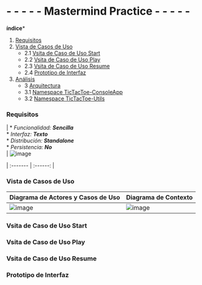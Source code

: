 # - - - - - Mastermind Practice - - - - -
**índice***
1. [Requisitos](#Requisitos)
2. [Vista de Casos de Uso](#Vista-de-Casos-de-Uso)
    - 2.1 [Vsita de Caso de Uso Start](#Vsita-de-Caso-de-Uso-Start)
    - 2.2 [Vsita de Caso de Uso Play](#Vsita-de-Caso-de-Uso-Play)
    - 2.3 [Vsita de Caso de Uso Resume](#Vsita-de-Caso-de-Uso-Resume)
    - 2.4 [Prototipo de Interfaz](#Prototipo-de-Interfaz)
3. [Análisis](#Analisis)
    - 3 [Arquitectura](#Arquitectura)
    - 3.1 [Namespace TicTacToe-ConsoleApp](#Namespace-TicTacToeConsoleApp)
    - 3.2 [Namespace TicTacToe-Utils](#TNamespace-icTac-ToeUtils)

### Requisitos

| * _Funcionalidad: **Sencilla**_<br/>  * _Interfaz: **Texto**_<br/>  * _Distribución: **Standalone**_<br/>  * _Persistencia: **No**_<br/> | ![image](https://user-images.githubusercontent.com/46433173/196803727-dac61850-7953-488e-9ce9-1db63a84f2a8.png)

| :------- | :------: |  

### Vista de Casos de Uso

| Diagrama de Actores y Casos de Uso | Diagrama de Contexto |
|---|---|
|![image](https://user-images.githubusercontent.com/46433173/195204864-f650c52c-cbcb-4288-8f86-6a32de30eb62.png) |![image](https://user-images.githubusercontent.com/46433173/195207035-a3001085-dde5-4d3c-aa22-81ea8cda5b84.png)

### Vsita de Caso de Uso Start



### Vsita de Caso de Uso Play



### Vsita de Caso de Uso Resume



### Prototipo de Interfaz  
